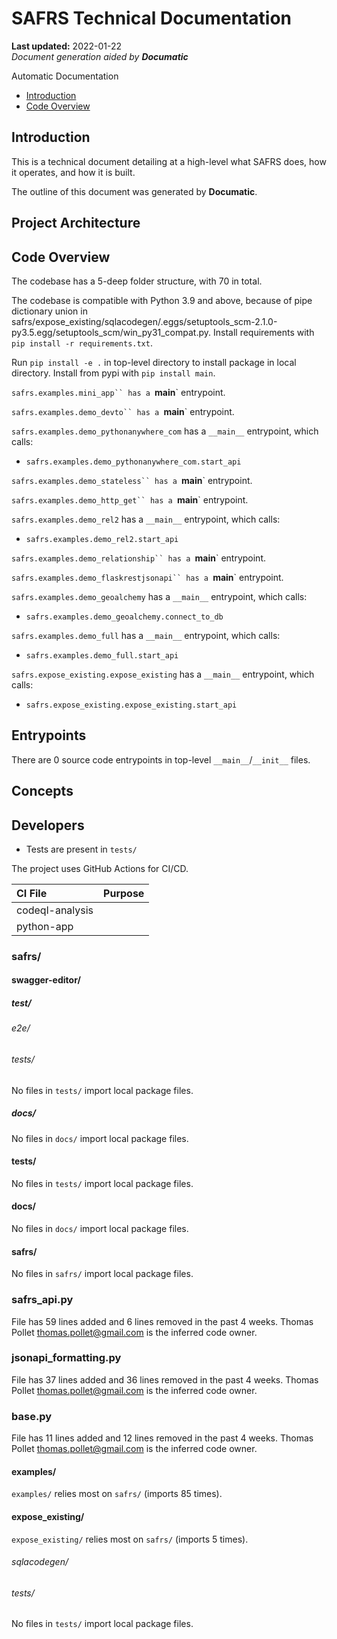 # SAFRS Technical Documentation

**Last updated:** 2022-01-22\
_Document generation aided by **Documatic**_

Automatic Documentation

* [Introduction](#introduction)
* [Code Overview](#code-overview)

## Introduction

This is a technical document detailing
        at a high-level
        what SAFRS does, how it operates,
        and how it is built.

The outline of this document was generated
        by **Documatic**.
<!---Documatic-section-group: arch-start--->


## Project Architecture


<!---Documatic-section-group: arch-end--->

<!---Documatic-section-group: helloworld-start--->


## Code Overview

The codebase has a 5-deep folder structure, with 70 in total.
<!---Documatic-section-helloworld: setup-start--->
The codebase is compatible with Python 3.9 and above, because of pipe dictionary union in safrs/expose_existing/sqlacodegen/.eggs/setuptools_scm-2.1.0-py3.5.egg/setuptools_scm/win_py31_compat.py.
Install requirements with `pip install -r requirements.txt`.

Run `pip install -e .` in top-level directory to install
package in local directory.
Install from pypi with `pip install main`.



<!---Documatic-section-helloworld: setup-end--->
`safrs.examples.mini_app`` has a `__main__` entrypoint.

`safrs.examples.demo_devto`` has a `__main__` entrypoint.

`safrs.examples.demo_pythonanywhere_com` has a `__main__` entrypoint, which calls:

* `safrs.examples.demo_pythonanywhere_com.start_api`

`safrs.examples.demo_stateless`` has a `__main__` entrypoint.

`safrs.examples.demo_http_get`` has a `__main__` entrypoint.

`safrs.examples.demo_rel2` has a `__main__` entrypoint, which calls:

* `safrs.examples.demo_rel2.start_api`

`safrs.examples.demo_relationship`` has a `__main__` entrypoint.

`safrs.examples.demo_flaskrestjsonapi`` has a `__main__` entrypoint.

`safrs.examples.demo_geoalchemy` has a `__main__` entrypoint, which calls:

* `safrs.examples.demo_geoalchemy.connect_to_db`

`safrs.examples.demo_full` has a `__main__` entrypoint, which calls:

* `safrs.examples.demo_full.start_api`

`safrs.expose_existing.expose_existing` has a `__main__` entrypoint, which calls:

* `safrs.expose_existing.expose_existing.start_api`


<!---Documatic-section-helloworld: entrypoints-start--->


## Entrypoints

There are 0 source code entrypoints in top-level `__main__`/`__init__` files.


<!---Documatic-section-helloworld: entrypoints-end--->

<!---Documatic-section-group: concept-start--->
## Concepts
<!---Documatic-section-group: concept-end--->

<!---Documatic-section-group: helloworld-end--->

<!---Documatic-section-group: dev-start--->


## Developers
<!---Documatic-section-dev: setup-start--->
* Tests are present in `tests/`




<!---Documatic-section-dev: setup-end--->

<!---Documatic-section-dev: ci-start--->
The project uses GitHub Actions for CI/CD.

| CI File | Purpose |
|:----|:----|
| codeql-analysis |  |
| python-app |  |


<!---Documatic-section-dev: ci-end--->

<!---Documatic-section-group: dev-end--->

### **safrs/**

#### swagger-editor/

##### test/

###### e2e/

###### tests/

No files in `tests/` import local package files.

##### docs/

No files in `docs/` import local package files.

#### tests/

No files in `tests/` import local package files.

#### docs/

No files in `docs/` import local package files.

#### safrs/

No files in `safrs/` import local package files.

<!---Documatic-section-file: safrs/safrs_api.py--->

### safrs_api.py


File has 59 lines added and 6 lines removed
                in the past 4 weeks. Thomas Pollet <thomas.pollet@gmail.com> is the inferred code owner.


<!---Documatic-section-file: safrs/jsonapi_formatting.py--->

### jsonapi_formatting.py


File has 37 lines added and 36 lines removed
                in the past 4 weeks. Thomas Pollet <thomas.pollet@gmail.com> is the inferred code owner.


<!---Documatic-section-file: safrs/base.py--->

### base.py


File has 11 lines added and 12 lines removed
                in the past 4 weeks. Thomas Pollet <thomas.pollet@gmail.com> is the inferred code owner.


#### examples/

`examples/` relies most on `safrs/` (imports 85 times).

#### expose_existing/

`expose_existing/` relies most on `safrs/` (imports 5 times).

###### sqlacodegen/

###### tests/

No files in `tests/` import local package files.